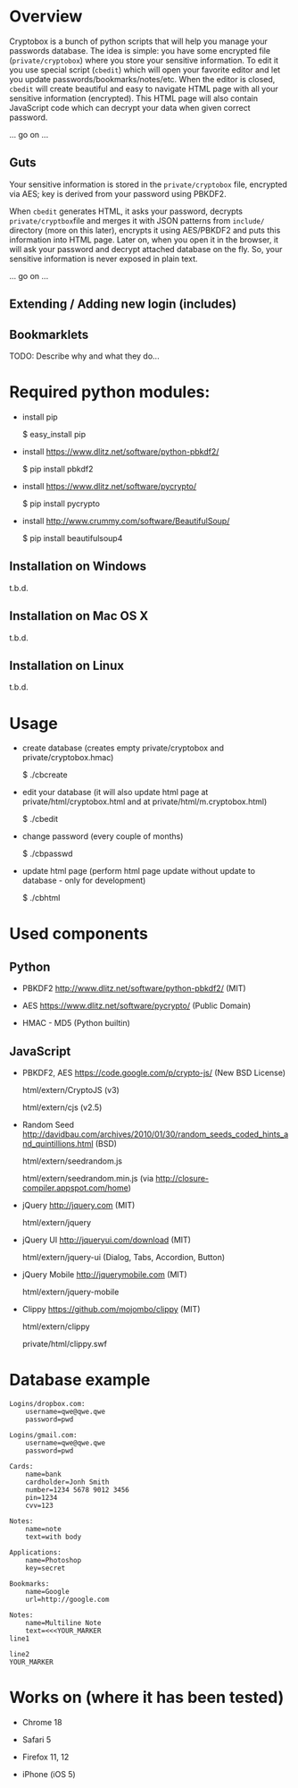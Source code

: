 # Overview

Cryptobox is a bunch of python scripts that will help you manage your
passwords database. The idea is simple: you have some encrypted file
(`private/cryptobox`) where you store your sensitive information. To edit
it you use special script (`cbedit`) which will open your favorite editor
and let you update passwords/bookmarks/notes/etc. When the editor is
closed, `cbedit` will create beautiful and easy to navigate HTML page with
all your sensitive information (encrypted). This HTML page will also
contain JavaScript code which can decrypt your data when given correct
password.

... go on ...

## Guts

Your sensitive information is stored in the `private/cryptobox` file,
encrypted via AES; key is derived from your password using PBKDF2.

When `cbedit` generates HTML, it asks your password, decrypts
`private/cryptbox`file and merges it with JSON
patterns from `include/` directory (more on this later), encrypts it using
AES/PBKDF2 and puts this information into HTML page. Later on, when you
open it in the browser, it will ask your password and decrypt attached
database on the fly. So, your sensitive information is never exposed in
plain text.

... go on ...


## Extending / Adding new login (includes)

## Bookmarklets

TODO: Describe why and what they do...
# Required python modules:

- install pip

	$ easy_install pip

- install https://www.dlitz.net/software/python-pbkdf2/

	$ pip install pbkdf2

- install https://www.dlitz.net/software/pycrypto/

	$ pip install pycrypto

- install http://www.crummy.com/software/BeautifulSoup/

	$ pip install beautifulsoup4

## Installation on Windows

t.b.d.

## Installation on Mac OS X

t.b.d.

## Installation on Linux

t.b.d.

# Usage

- create database (creates empty private/cryptobox and private/cryptobox.hmac)

	$ ./cbcreate

- edit your database (it will also update html page at private/html/cryptobox.html and at private/html/m.cryptobox.html)

	$ ./cbedit

- change password (every couple of months)

	$ ./cbpasswd

- update html page (perform html page update without update to database - only for development)

	$ ./cbhtml

# Used components

## Python

- PBKDF2 http://www.dlitz.net/software/python-pbkdf2/ (MIT)

- AES https://www.dlitz.net/software/pycrypto/ (Public Domain)

- HMAC - MD5 (Python builtin)

## JavaScript

- PBKDF2, AES https://code.google.com/p/crypto-js/ (New BSD License)

	html/extern/CryptoJS (v3)

	html/extern/cjs (v2.5)

- Random Seed http://davidbau.com/archives/2010/01/30/random_seeds_coded_hints_and_quintillions.html (BSD)

	html/extern/seedrandom.js

	html/extern/seedrandom.min.js (via http://closure-compiler.appspot.com/home)


- jQuery http://jquery.com (MIT)

	html/extern/jquery

- jQuery UI http://jqueryui.com/download (MIT)

	html/extern/jquery-ui (Dialog, Tabs, Accordion, Button)

- jQuery Mobile http://jquerymobile.com (MIT)

	html/extern/jquery-mobile

- Clippy https://github.com/mojombo/clippy (MIT)

	html/extern/clippy

	private/html/clippy.swf

# Database example

	Logins/dropbox.com:
		username=qwe@qwe.qwe
		password=pwd

	Logins/gmail.com:
		username=qwe@qwe.qwe
		password=pwd

	Cards:
		name=bank
		cardholder=Jonh Smith
		number=1234 5678 9012 3456
		pin=1234
		cvv=123

	Notes:
		name=note
		text=with body

	Applications:
		name=Photoshop
		key=secret

	Bookmarks:
		name=Google
		url=http://google.com

	Notes:
		name=Multiline Note
		text=<<<YOUR_MARKER
	line1

	line2
	YOUR_MARKER

# Works on (where it has been tested)

- Chrome 18

- Safari 5

- Firefox 11, 12

- iPhone (iOS 5)
